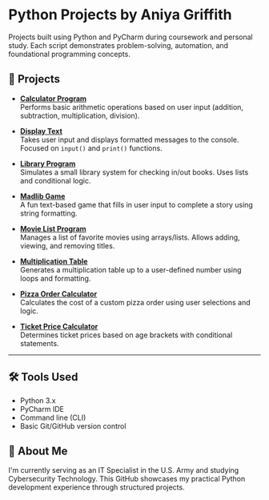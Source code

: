 # Python Projects by Aniya Griffith

Projects built using Python and PyCharm during coursework and personal study. Each script demonstrates problem-solving, automation, and foundational programming concepts.

## 🔧 Projects

- **[Calculator Program](./pycharm_projects/calculator_program.py)**  
  Performs basic arithmetic operations based on user input (addition, subtraction, multiplication, division).

- **[Display Text](./pycharm_projects/display_text.py)**  
  Takes user input and displays formatted messages to the console. Focused on `input()` and `print()` functions.

- **[Library Program](./pycharm_projects/library_program.py)**  
  Simulates a small library system for checking in/out books. Uses lists and conditional logic.

- **[Madlib Game](./pycharm_projects/madlib_program.py)**  
  A fun text-based game that fills in user input to complete a story using string formatting.

- **[Movie List Program](./pycharm_projects/movie_list_program.py)**  
  Manages a list of favorite movies using arrays/lists. Allows adding, viewing, and removing titles.

- **[Multiplication Table](./pycharm_projects/multiplication_table_program.py)**  
  Generates a multiplication table up to a user-defined number using loops and formatting.

- **[Pizza Order Calculator](./pycharm_projects/pizza_order.py)**  
  Calculates the cost of a custom pizza order using user selections and logic.

- **[Ticket Price Calculator](./pycharm_projects/ticket_price_calculator.py)**  
  Determines ticket prices based on age brackets with conditional statements.

---

## 🛠️ Tools Used
- Python 3.x
- PyCharm IDE
- Command line (CLI)
- Basic Git/GitHub version control

## 🧠 About Me
I'm currently serving as an IT Specialist in the U.S. Army and studying Cybersecurity Technology. This GitHub showcases my practical Python development experience through structured projects.

